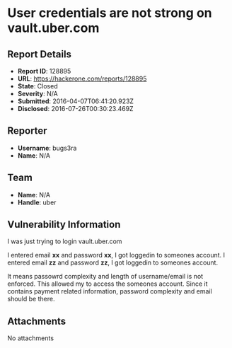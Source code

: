 # User credentials are not strong on vault.uber.com

## Report Details
- **Report ID**: 128895
- **URL**: https://hackerone.com/reports/128895
- **State**: Closed
- **Severity**: N/A
- **Submitted**: 2016-04-07T06:41:20.923Z
- **Disclosed**: 2016-07-26T00:30:23.469Z

## Reporter
- **Username**: bugs3ra
- **Name**: N/A

## Team
- **Name**: N/A
- **Handle**: uber

## Vulnerability Information
I was just trying to login vault.uber.com

I entered email **xx** and password **xx**,  I got loggedin to someones account.
I entered email **zz** and password **zz**,  I got loggedin to someones account.

It means passowrd complexity and length of username/email is not enforced. This allowed my to access the someones account. Since it contains payment related information, password complexity and email should be there.

## Attachments
No attachments

